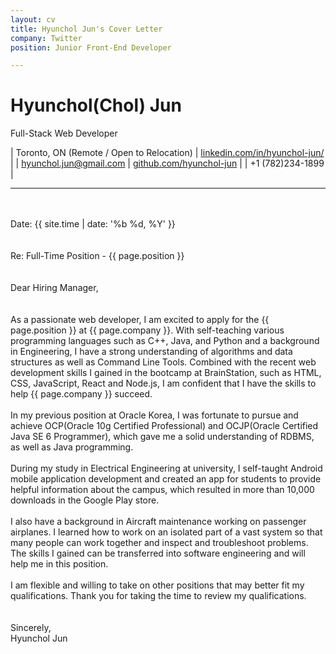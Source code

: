 ```yaml
---
layout: cv
title: Hyunchol Jun's Cover Letter
company: Twitter
position: Junior Front-End Developer

---
```

# Hyunchol(Chol) Jun

Full-Stack Web Developer

| Toronto, ON (Remote / Open to Relocation) | [linkedin.com/in/hyunchol-jun/](https://www.linkedin.com/in/hyunchol-jun/) |
| hyunchol.jun@gmail.com | [github.com/hyunchol-jun](https://github.com/hyunchol-jun) |
| +1 (782)234-1899 |

---
\
\
Date: {{ site.time | date: '%b %d, %Y' }}
\
\
\
Re: Full-Time Position - {{ page.position }}
\
\
\
Dear Hiring Manager,
\
\
\
As a passionate web developer, I am excited to apply for the {{ page.position }} at {{ page.company }}. 
With self-teaching various programming languages such as C++, Java, and Python and a background in Engineering, I have a strong understanding of algorithms and data structures as well as Command Line Tools. 
Combined with the recent web development skills I gained in the bootcamp at BrainStation, such as HTML, CSS, JavaScript, React and Node.js, I am confident that I have the skills to help {{ page.company }} succeed.
\
\
In my previous position at Oracle Korea, I was fortunate to pursue and achieve OCP(Oracle 10g Certified Professional) and OCJP(Oracle Certified Java SE 6 Programmer), which gave me a solid understanding of RDBMS, as well as Java programming.
\
\
During my study in Electrical Engineering at university, I self-taught Android mobile application development and created an app for students to provide helpful information about the campus, which resulted in more than 10,000 downloads in the Google Play store.
\
\
I also have a background in Aircraft maintenance working on passenger airplanes. 
I learned how to work on an isolated part of a vast system so that many people can work together and inspect and troubleshoot problems. 
The skills I gained can be transferred into software engineering and will help me in this position.
\
\
I am flexible and willing to take on other positions that may better fit my qualifications.
Thank you for taking the time to review my qualifications. 
\
\
\
Sincerely, 
\
Hyunchol Jun
